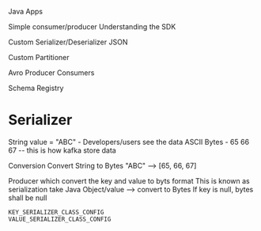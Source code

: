 Java Apps

Simple consumer/producer
Understanding the SDK

Custom Serializer/Deserializer
    JSON
    
Custom Partitioner

Avro
    Producer
    Consumers
    
Schema Registry

# Serializer

String value = "ABC" - Developers/users see the data
ASCII Bytes - 65 66 67 -- this is how kafka store data

Conversion 
    Convert String to Bytes 
        "ABC" --> [65, 66, 67]

Producer which convert the key and value to byts format
    This is known as serialization
    take Java Object/value --> convert to Bytes
    If key is null, bytes shall be null
    
    KEY_SERIALIZER_CLASS_CONFIG
    VALUE_SERIALIZER_CLASS_CONFIG